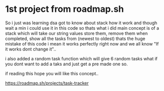 # 1st project from roadmap.sh

So i just was learning dsa got to know about stack how it work and though wait a min i could use it in this code so thats what i did main concept is of a stack which will take our string values store them, remove them when completed, show all the tasks from (newest to oldest) thats the huge mistake of this code i mean it works perfectly right now and we all know "If it works dont change it"..

i also added a random task function which will give 6 random tasks what if you dont want to add a taks and just get a pre made one so.

if reading this hope you will like this concept..

https://roadmap.sh/projects/task-tracker
